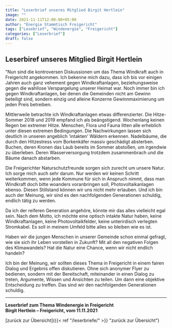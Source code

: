 ```yaml
---
title: "Leserbrief unseres Mitglied Birgit Hertlein"
image: ""
date: 2021-11-11T12:00:00+05:00
author: "Energie Stammtisch Freigericht"
tags: ["Lesebrief", "Windenergie", "Freigericht"]
categories: ["Leserbrief"]
draft: false
---
```


## Leserbiref unseres Mitglied Birgit Hertlein

"Nun sind die kontroversen Diskussionen um das Thema Windkraft auch in Freigericht angekommen. Ich bekenne mich dazu, dass ich bis vor einigen Jahren auch ganz vehement gegen Windkraftanlagen, beziehungsweise gegen die wahllose Verspargelung unserer Heimat war. Noch immer bin ich gegen Windkraftanlagen, bei denen die Gemeinden nicht am Gewinn beteiligt sind, sondern einzig und alleine Konzerne Gewinnmaximierung um jeden Preis betreiben.  

Mittlerweile betrachte ich Windkraftanlagen etwas differenzierter. Die Hitze-Sommer 2018 und 2019 empfand ich als beängstigend. Wochenlang keinen Regen bei extremer Hitze. Menschen, Flora und Fauna litten alle erheblich unter diesen extremen Bedingungen. Die Nachwirkungen lassen sich deutlich in unseren angeblich 'intakten' Wäldern erkennen. Nadelbäume, die durch den Hitzestress vom Borkenkäfer massiv geschädigt absterben. Buchen, deren Kronen das Laub bereits im Sommer abstoßen, um irgendwie zu überleben. Deren Wasserversorgung trotzdem zusammenbrach und die Bäume danach abstarben.  

Die Freigerichter Naturschutzfreunde sorgen sich zurecht um unsere Natur. Ich sorge mich auch sehr darum. Nur werden wir keinen Schritt weiterkommen, wenn jede Kommune für sich in Anspruch nimmt, dass man Windkraft doch bitte woanders voranbringen soll, Photovoltaikanlagen ebenso. Diesen Stillstand können wir uns nicht mehr erlauben. Und ich bin auch der Meinung, wir sind es den nachfolgenden Generationen schuldig, endlich tätig zu werden.  

Da ich der reiferen Generation angehöre, könnte mir das alles vielleicht egal sein. Nach dem Motto, ich möchte eine optisch intakte Natur haben, keine Windkraftanlagen, keine Photovoltaikfelder, keine unterirdisch verlegten Stromkabel. Es soll in meinem Umfeld bitte alles so bleiben wie es ist.  

Haben wir die jungen Menschen in unserer Gemeinde schon einmal gefragt, wie sie sich ihr Leben vorstellen in Zukunft? Mit all den negativen Folgen des Klimawandels? Hat die Natur eine Chance, wenn wir nicht endlich handeln?  

Ich bin der Meinung, wir sollten dieses Thema in Freigericht in einem fairen Dialog und Ergebnis offen diskutieren. Ohne sich anonymer Flyer zu bedienen, sondern mit der Bereitschaft, miteinander in einen Dialog zu treten, Argumente, Wissen und Ansichten zu teilen. Um dann eine objektive Entscheidung zu treffen. Das sind wir den nachfolgenden Generationen schuldig.
 
   
<hr>
   
**Leserbrief zum Thema Windenergie in Freigericht**  
**Birgit Hertlein – Freigericht, vom 11.11.2021**

  
[zurück zur Übersicht]({{< ref "/leserbriefe/" >}} "zurück zur Übersicht")